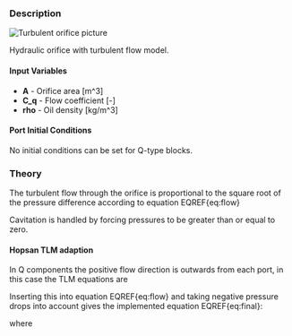 ### Description
![Turbulent orifice picture](turbulentorifice_user.svg)

Hydraulic orifice with turbulent flow model.

#### Input Variables
* **A** - Orifice area [m^3]
* **C_q** - Flow coefficient [-]
* **rho** - Oil density [kg/m^3]

#### Port Initial Conditions
No initial conditions can be set for Q-type blocks.

<!--- ### Tips--->

### Theory
The turbulent flow through the orifice is proportional to the square root of the pressure difference according to equation EQREF{eq:flow}
<!---EQUATION LABEL=eq:flow q_{2} = C_{q} A \sqrt{\frac{2}{\rho}\left(p_{1}-p_{2}\right)} --->
Cavitation is handled by forcing pressures to be greater than or equal to zero.
#### Hopsan TLM adaption
In Q components the positive flow direction is outwards from each port, in this case the TLM equations are
<!---EQUATION p_{1} = c_{1} + q_{1} Z_{c1} --->
<!---EQUATION p_{2} = c_{2} + q_{2} Z_{c2} --->
<!---EQUATION q_{1} = -q_{2} --->
Inserting this into equation EQREF{eq:flow} and taking negative pressure drops into account gives the implemented equation EQREF{eq:final}:

<!---EQUATION LABEL=eq:final q_2 = \begin{cases} K_s \left(\sqrt{c_1-c_2+\dfrac{(Z_{c1}+Z_{c2})^2K_s^2}{4}} - K_s\dfrac{Z_{c1}+Z_{c2}}{2}\right), c_1 > c_2\\ K_s\left(K_s\dfrac{(Zc1+Zc2)}{2} - \sqrt{c_2-c_1+\dfrac{(Z_{c1}+Z_{c2})^2 K_s^2}{4}}\right), c_1 \le c_2 \end{cases} --->

where

<!---EQUATION LABEL=eq:Ks K_s = C_q A \sqrt{\frac{2}{\rho}} --->

